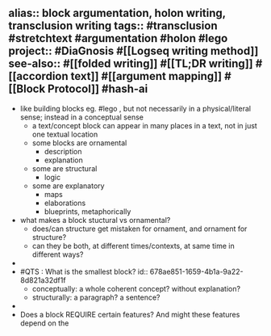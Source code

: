 alias:: block argumentation, holon writing, transclusion writing
tags:: #transclusion #stretchtext #argumentation #holon #lego 
project:: #DiaGnosis #[[Logseq writing method]]
see-also:: #[[folded writing]] #[[TL;DR writing]] #[[accordion text]] #[[argument mapping]] #[[Block Protocol]] #hash-ai
-
- like building blocks eg. #lego , but not necessarily in a physical/literal sense; instead in a conceptual sense
	- a text/concept block can appear in many places in a text, not in just one textual location
	- some blocks are ornamental
		- description
		- explanation
	- some are structural
		- logic
	- some are explanatory
		- maps
		- elaborations
		- blueprints, metaphorically
- what makes a block stuctural vs ornamental?
	- does/can structure get mistaken for ornament, and ornament for structure?
	- can they be both, at different times/contexts, at same time in different ways?
-
- #QTS : What is the smallest block?
  id:: 678ae851-1659-4b1a-9a22-8d821a32df1f
	- conceptually: a whole coherent concept? without explanation?
	- structurally: a paragraph? a sentence?
-
- Does a block REQUIRE certain features? And might these features depend on the